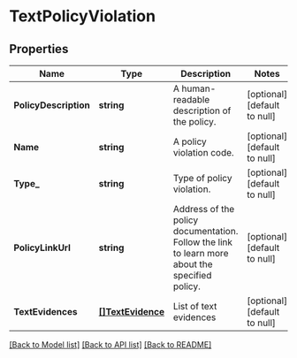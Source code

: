 # TextPolicyViolation

## Properties
Name | Type | Description | Notes
------------ | ------------- | ------------- | -------------
**PolicyDescription** | **string** | A human-readable description of the policy. | [optional] [default to null]
**Name** | **string** | A policy violation code. | [optional] [default to null]
**Type_** | **string** | Type of policy violation. | [optional] [default to null]
**PolicyLinkUrl** | **string** | Address of the policy documentation. Follow the link to learn more about the specified policy. | [optional] [default to null]
**TextEvidences** | [**[]TextEvidence**](TextEvidence.md) | List of text evidences | [optional] [default to null]

[[Back to Model list]](../README.md#documentation-for-models) [[Back to API list]](../README.md#documentation-for-api-endpoints) [[Back to README]](../README.md)

